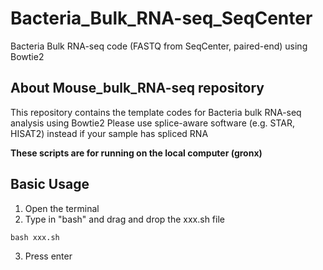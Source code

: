 # Bacteria_Bulk_RNA-seq_SeqCenter
Bacteria Bulk RNA-seq code (FASTQ from SeqCenter, paired-end) using Bowtie2

## About Mouse_bulk_RNA-seq repository

This repository contains the template codes for Bacteria bulk RNA-seq analysis using Bowtie2
Please use splice-aware software (e.g. STAR, HISAT2) instead if your sample has spliced RNA

**These scripts are for running on the local computer (gronx)**</br>

## Basic Usage

1. Open the terminal
2. Type in "bash" and drag and drop the xxx.sh file

```
bash xxx.sh
```

3. Press enter
